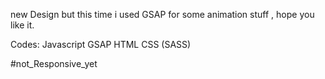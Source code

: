 new Design but this time i used GSAP for some animation stuff , hope you like it.

Codes:
Javascript
GSAP 
HTML
CSS (SASS)

#not_Responsive_yet
